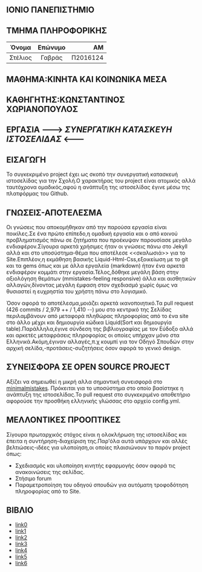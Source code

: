 ##  ΙΟΝΙΟ ΠΑΝΕΠΙΣΤΗΜΙΟ

##  ΤΜΗΜΑ ΠΛΗΡΟΦΟΡΙΚΗΣ



| Όνομα         | Επώνυμο       | ΑΜ       |
| ------------- |:-------------:| -------: |
| Στέλιος       | Γαβράς        | Π2016124 |




##  ΜΑΘΗΜΑ:KΙΝΗΤΑ ΚΑΙ ΚΟΙΝΩΝΙΚΑ ΜΕΣΑ


##  ΚΑΘΗΓΗΤΗΣ:ΚΩΝΣΤΑΝΤΙΝΟΣ ΧΩΡΙΑΝΟΠΟΥΛΟΣ


##  ΕΡΓΑΣΙΑ  ---> *ΣΥΝΕΡΓΑΤΙΚΗ* *ΚΑΤΑΣΚΕΥΗ* *ΙΣΤΟΣΕΛΙΔΑΣ* <---


## ΕΙΣΑΓΩΓΗ
   
Το συγκεκριμένο project έχει ως σκοπό την συνεργατική κατασκευή ιστοσελίδας για την Σχολή.Ο χαρακτήρας του project είναι ατομικός αλλά ταυτόχρονα ομαδικός,αφού η ανάπτυξη της ιστοσελίδας έγινε μέσω της πλατφόρμας του Github.

## ΓΝΩΣΕΙΣ-ΑΠΟΤΕΛΕΣΜΑ
    
Οι γνώσεις που αποκομήθηκαν από την παρούσα εργασία είναι ποικίλες.Σε ένα πρώτο επίπεδο,η ομαδική εργασία και ο από κοινού προβληματισμός πάνω σε ζητήματα που προέκυψαν παρουσίασε μεγάλο ενδιαφέρον.Σίγουρα αρκετά χρήσιμες ήταν οι γνώσεις πάνω στο Jekyll αλλά και στο υποσύστημα-θέμα που αποτέλεσε <<σκαλωσιά>> για το Site.Επιπλέον,η εκμάθηση βασικής Liquid-Ηtml-Css,εξοικείωση με το git και τα gems όπως και με άλλα εργαλεία (markdown) ήταν ένα αρκετά ενδιαφέρον κομμάτι στην εργασία.Τέλος,δόθηκε μεγάλη βάση στην αξιολόγηση θεμάτων (mmistakes-feeling responsive) άλλα και αισθητικών αλλαγών,δίνοντας μεγάλη έμφαση στον σχεδιασμό χωρίς όμως να θυσιαστεί η ευχρηστία του χρήστη πάνω στο λογισμικό.

Όσον αφορά το αποτέλεσμα,μοιάζει αρκετά ικανοποιητικό.Τα pull request (426 commits / 2,979 ++ / 1,410 --) μου στο κεντρικό της Σελίδας περιλαμβάνουν από μεταφορά πληθώρας πληροφορίας από το ένα site στο άλλο μέχρι και δημιουργία κώδικα Liquid(Sort και δημιουργία table).Παράλληλα,έγινε σύνδεση της βιβλιογραφίας με τον Εύδοξο αλλά και αρκετές μεταφράσεις πληροφορίας οι οποίες υπήρχαν μόνο στα Ελληνικά.Ακόμη,έγιναν αλλαγές,π.χ κουμπί για τον Οδηγό Σπουδών στην αρχική σελίδα,-προτάσεις-συζητήσεις όσον αφορά το γενικό design.

##  ΣΥΝΕΙΣΦΟΡΑ ΣΕ OPEN SOURCE PROJECT

Αξίζει να σημειωθεί η μικρή αλλα σημαντική συνεισφορά στο [minimalmistakes](https://github.com/mmistakes/minimal-mistakes/pull/958). Πρόκειται για το υποσύστημα στο οποίο βασίστηκε η ανάπτυξη της ιστοσελίδας.To pull request στο συγκεκριμένο αποθετήριο αφορούσε την προσθήκη ελληνικής γλώσσας στο αρχείο config.yml.

##  ΜΕΛΛΟΝΤΙΚΕΣ ΠΡΟΟΠΤΙΚΕΣ

  Σίγουρα πρωταρχικός στόχος είναι η ολοκλήρωση της ιστοσελίδας και έπειτα η συντήρηση-διαχείριση της.Παρ'όλα αυτά υπάρχουν και αλλές βελτιώσεις-ιδέες για υλοποίηση,οι οποίες πλαισιώνουν το παρόν project όπως:   

   - Σχεδιασμός και υλοποίηση κινητής εφαρμογής όσον αφορά τις ανακοινώσεις της σελίδας.
   - Στήσιμο forum
   - Παραμετροποίηση του οδηγού σπουδών για αυτόματη τροφοδότηση πληροφορίας από το Site.
    
##  ΒΙΒΛΙΟ  

-  [link0](https://github.com/pibook/pibookgr/pull/139)
-  [link1](https://github.com/pibook/pibookgr/pull/140)
-  [link2](https://github.com/pibook/pibookgr/pull/141)
-  [link3](https://github.com/pibook/pibookgr/pull/142)
-  [link4](https://github.com/pibook/pibookgr/pull/143)
-  [link5](https://github.com/pibook/pibookgr/pull/148)
-  [link6](https://github.com/pibook/pibookgr/pull/149)
   
   
   
   
